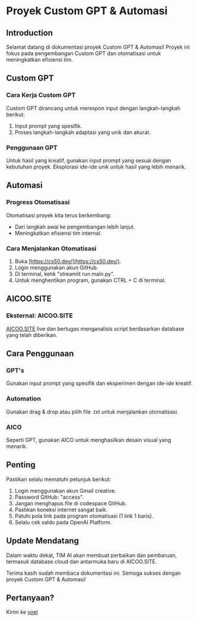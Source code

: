 # Proyek Custom GPT & Automasi

## Introduction

Selamat datang di dokumentasi proyek Custom GPT & Automasi! Proyek ini fokus pada pengembangan Custom GPT dan otomatisasi untuk meningkatkan efisiensi tim.

## Custom GPT

### Cara Kerja Custom GPT

Custom GPT dirancang untuk merespon input dengan langkah-langkah berikut:
1. Input prompt yang spesifik.
2. Proses langkah-langkah adaptasi yang unik dan akurat.

### Penggunaan GPT

Untuk hasil yang kreatif, gunakan input prompt yang sesuai dengan kebutuhan proyek. Eksplorasi ide-ide unik untuk hasil yang lebih menarik.

## Automasi

### Progress Otomatisasi

Otomatisasi proyek kita terus berkembang:
- Dari langkah awal ke pengembangan lebih lanjut.
- Meningkatkan efisiensi tim internal.

### Cara Menjalankan Otomatisasi

1. Buka [https://cs50.dev/](https://cs50.dev/).
2. Login menggunakan akun GitHub.
3. Di terminal, ketik "streamlit run main.py".
4. Untuk menghentikan program, gunakan CTRL + C di terminal.

## AICOO.SITE

### Eksternal: AICOO.SITE

[AICOO.SITE](https://aicoo.site) live dan bertugas menganalisis script berdasarkan database yang telah diberikan.

## Cara Penggunaan

### GPT's

Gunakan input prompt yang spesifik dan eksperimen dengan ide-ide kreatif.

### Automation

Gunakan drag & drop atau pilih file .txt untuk menjalankan otomatisasi.

### AICO

Seperti GPT, gunakan AICO untuk menghasilkan desain visual yang menarik.

## Penting

Pastikan selalu mematuhi petunjuk berikut:
1. Login menggunakan akun Gmail creative.
2. Password GitHub: "access".
3. Jangan menghapus file di codespace GitHub.
4. Pastikan koneksi internet sangat baik.
5. Patuhi pola link pada program otomatisasi (1 link 1 baris).
6. Selalu cek saldo pada OpenAI Platform.

## Update Mendatang

Dalam waktu dekat, TIM AI akan membuat perbaikan dan pembaruan, termasuk database cloud dan antarmuka baru di AICOO.SITE.

Terima kasih sudah membaca dokumentasi ini. Semoga sukses dengan proyek Custom GPT & Automasi!

## Pertanyaan?

Kirim ke [yoel](https://wa.me/628992246000/)
